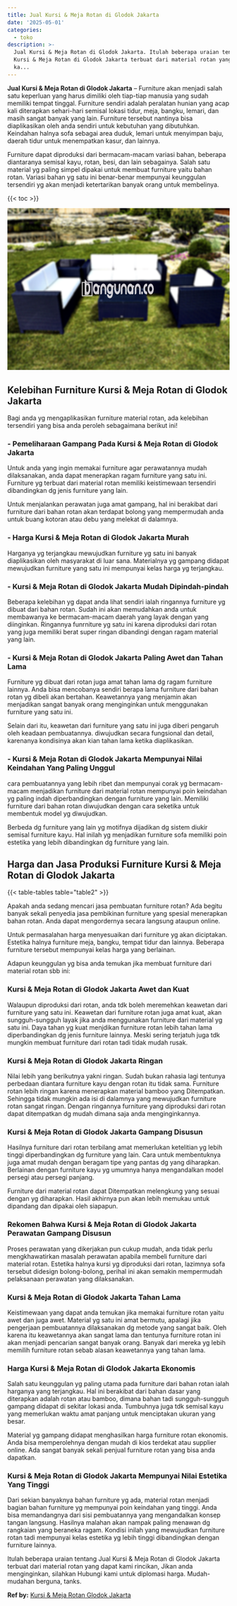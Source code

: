 ```yaml
---
title: Jual Kursi & Meja Rotan di Glodok Jakarta
date: '2025-05-01'
categories:
  - toko
description: >-
  Jual Kursi & Meja Rotan di Glodok Jakarta. Itulah beberapa uraian tentang Jual
  Kursi & Meja Rotan di Glodok Jakarta terbuat dari material rotan yang dapat
  ka...
---
```


**Jual Kursi & Meja Rotan di Glodok Jakarta** – Furniture akan menjadi salah satu keperluan yang harus dimiliki oleh tiap-tiap manusia yang sudah memiliki tempat tinggal. Furniture sendiri adalah peralatan hunian yang acap kali diterapkan sehari-hari semisal lokasi tidur, meja, bangku, lemari, dan masih sangat banyak yang lain. Furniture tersebut nantinya bisa diaplikasikan oleh anda sendiri untuk kebutuhan yang dibutuhkan. Keindahan halnya sofa sebagai area duduk, lemari untuk menyimpan baju, daerah tidur untuk menempatkan kasur, dan lainnya.

Furniture dapat diproduksi dari bermacam-macam variasi bahan, beberapa diantaranya semisal kayu, rotan, besi, dan lain sebagainya. Salah satu material yg paling simpel dipakai untuk membuat furniture yaitu bahan rotan. Variasi bahan yg satu ini benar-benar mempunyai keunggulan tersendiri yg akan menjadi ketertarikan banyak orang untuk membelinya.

{{< toc >}}

![Jual Kursi & Meja Rotan di Glodok Jakarta](/images/kursi-meja-rotan-murah47.png)

## Kelebihan Furniture Kursi & Meja Rotan di Glodok Jakarta

Bagi anda yg mengaplikasikan furniture material rotan, ada kelebihan tersendiri yang bisa anda peroleh sebagaimana berikut ini!

### \- Pemeliharaan Gampang Pada Kursi & Meja Rotan di Glodok Jakarta

Untuk anda yang ingin memakai furniture agar perawatannya mudah dilaksanakan, anda dapat menerapkan ragam furniture yang satu ini. Furniture yg terbuat dari material rotan memiliki keistimewaan tersendiri dibandingkan dg jenis furniture yang lain.

Untuk menjalankan perawatan juga amat gampang, hal ini berakibat dari furniture dari bahan rotan akan terdapat bolong yang mempermudah anda untuk buang kotoran atau debu yang melekat di dalamnya.

### \- Harga Kursi & Meja Rotan di Glodok Jakarta Murah

Harganya yg terjangkau mewujudkan furniture yg satu ini banyak diaplikasikan oleh masyarakat di luar sana. Materialnya yg gampang didapat mewujudkan furniture yang satu ini mempunyai kelas harga yg terjangkau.

### \- Kursi & Meja Rotan di Glodok Jakarta Mudah Dipindah-pindah

Beberapa kelebihan yg dapat anda lihat sendiri ialah ringannya furniture yg dibuat dari bahan rotan. Sudah ini akan memudahkan anda untuk membawanya ke bermacam-macam daerah yang layak dengan yang diinginkan. Ringannya funrniture yg satu ini karena diproduksi dari rotan yang juga memiliki berat super ringan dibandingi dengan ragam material yang lain.

### \- Kursi & Meja Rotan di Glodok Jakarta Paling Awet dan Tahan Lama

Furniture yg dibuat dari rotan juga amat tahan lama dg ragam furniture lainnya. Anda bisa mencobanya sendiri berapa lama furniture dari bahan rotan yg dibeli akan bertahan. Keawetannya yang menjamin akan menjadikan sangat banyak orang menginginkan untuk menggunakan furniture yang satu ini.

Selain dari itu, keawetan dari furniture yang satu ini juga diberi pengaruh oleh keadaan pembuatannya. diwujudkan secara fungsional dan detail, karenanya kondisinya akan kian tahan lama ketika diaplikasikan.

### \- Kursi & Meja Rotan di Glodok Jakarta Mempunyai Nilai Keindahan Yang Paling Unggul

cara pembuatannya yang lebih ribet dan mempunyai corak yg bermacam-macam menjadikan furniture dari material rotan mempunyai poin keindahan yg paling indah diperbandingkan dengan furniture yang lain. Memiliki furniture dari bahan rotan diwujudkan dengan cara seketika untuk membentuk model yg diwujudkan.

Berbeda dg furniture yang lain yg motifnya dijadikan dg sistem diukir semisal furniture kayu. Hal inilah yg menjadikan furniture sofa memiliki poin estetika yang lebih dibandingkan dg furniture yang lain.

## Harga dan Jasa Produksi Furniture Kursi & Meja Rotan di Glodok Jakarta

{{< table-tables table="table2" >}}

Apakah anda sedang mencari jasa pembuatan furniture rotan? Ada begitu banyak sekali penyedia jasa pembikinan furniture yang spesial menerapkan bahan rotan. Anda dapat mengordernya secara langsung ataupun online.

Untuk permasalahan harga menyesuaikan dari furniture yg akan diciptakan. Estetika halnya furniture meja, bangku, tempat tidur dan lainnya. Beberapa furniture tersebut mempunyai kelas harga yang berlainan.

Adapun keunggulan yg bisa anda temukan jika membuat furniture dari material rotan sbb ini:

### Kursi & Meja Rotan di Glodok Jakarta Awet dan Kuat

Walaupun diproduksi dari rotan, anda tdk boleh meremehkan keawetan dari furniture yang satu ini. Keawetan dari furniture rotan juga amat kuat, akan sungguh-sungguh layak jika anda menggunakan furniture dari material yg satu ini. Daya tahan yg kuat menjdikan furniture rotan lebih tahan lama diperbandingkan dg jenis furniture lainnya. Meski sering terjatuh juga tdk mungkin membuat furniture dari rotan tadi tidak mudah rusak.

### Kursi & Meja Rotan di Glodok Jakarta Ringan

Nilai lebih yang berikutnya yakni ringan. Sudah bukan rahasia lagi tentunya perbedaan diantara furniture kayu dengan rotan itu tidak sama. Furniture rotan lebih ringan karena menerapkan material bamboo yang Ditempatkan. Sehingga tidak mungkin ada isi di dalamnya yang mewujudkan furniture rotan sangat ringan. Dengan ringannya furniture yang diproduksi dari rotan dapat ditempatkan dg mudah dimana saja anda menginginkannya.

### Kursi & Meja Rotan di Glodok Jakarta Gampang Disusun

Hasilnya furniture dari rotan terbilang amat memerlukan ketelitian yg lebih tinggi diperbandingkan dg furniture yang lain. Cara untuk membentuknya juga amat mudah dengan beragam tipe yang pantas dg yang diharapkan. Berlainan dengan furniture kayu yg umumnya hanya mengandalkan model persegi atau persegi panjang.

Furniture dari material rotan dapat Ditempatkan melengkung yang sesuai dengan yg diharapkan. Hasil akhirnya pun akan lebih memukau untuk dipandang dan dipakai oleh siapapun.

### Rekomen Bahwa Kursi & Meja Rotan di Glodok Jakarta Perawatan Gampang Disusun

Proses perawatan yang dikerjakan pun cukup mudah, anda tidak perlu mengkhawatirkan masalah perawatan apabila membeli furniture dari material rotan. Estetika halnya kursi yg diproduksi dari rotan, lazimnya sofa tersebut didesign bolong-bolong, perihal ini akan semakin mempermudah pelaksanaan perawatan yang dilaksanakan.

### Kursi & Meja Rotan di Glodok Jakarta Tahan Lama

Keistimewaan yang dapat anda temukan jika memakai furniture rotan yaitu awet dan juga awet. Material yg satu ini amat bermutu, apalagi jika pengerjaan pembuatannya dilaksanakan dg metode yang sangat baik. Oleh karena itu keawetannya akan sangat lama dan tentunya furniture rotan ini akan menjadi pencarian sangat banyak orang. Banyak dari mereka yg lebih memilih furniture rotan sebab alasan keawetannya yang tahan lama.

### Harga Kursi & Meja Rotan di Glodok Jakarta Ekonomis

Salah satu keunggulan yg paling utama pada furniture dari bahan rotan ialah harganya yang terjangkau. Hal ini berakibat dari bahan dasar yang diterapkan adalah rotan atau bamboo, dimana bahan tadi sungguh-sungguh gampang didapat di sekitar lokasi anda. Tumbuhnya juga tdk semisal kayu yang memerlukan waktu amat panjang untuk menciptakan ukuran yang besar.

Material yg gampang didapat menghasilkan harga furniture rotan ekonomis. Anda bisa memperolehnya dengan mudah di kios terdekat atau supplier online. Ada sangat banyak sekali penjual furniture rotan yang bisa anda dapatkan.

### Kursi & Meja Rotan di Glodok Jakarta Mempunyai Nilai Estetika Yang Tinggi

Dari sekian banyaknya bahan furniture yg ada, material rotan menjadi bagian bahan furniture yg mempunyai poin keindahan yang tinggi. Anda bisa memandangnya dari sisi pembuatannya yang mengandalkan konsep tangan langsung. Hasilnya malahan akan nampak paling menawan dg rangkaian yang beraneka ragam. Kondisi inilah yang mewujudkan furniture rotan tadi mempunyai kelas estetika yg lebih tinggi dibandingkan dengan furniture lainnya.

Itulah beberapa uraian tentang Jual Kursi & Meja Rotan di Glodok Jakarta terbuat dari material rotan yang dapat kami rincikan, Jikan anda menginginkan, silahkan Hubungi kami untuk diplomasi harga. Mudah-mudahan berguna, tanks.

**Ref by:** [Kursi & Meja Rotan Glodok Jakarta](https://id.wikipedia.org/wiki/Kursi)

